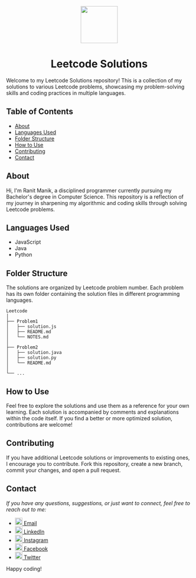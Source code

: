 <div align="center">  
    <img width=100 src="https://media.licdn.com/dms/image/D4D22AQElIVtkwHR4tw/feedshare-shrink_2048_1536/0/1695699880455?e=2147483647&v=beta&t=djRzmP7psR7CdH-j5C4nTWl-Ov7rJLkf9ggeY2ATs8k">
    <h1>Leetcode Solutions</h1>
</div>

Welcome to my Leetcode Solutions repository! This is a collection of my solutions to various Leetcode problems, showcasing my problem-solving skills and coding practices in multiple languages.

## Table of Contents

- [About](#about)
- [Languages Used](#languages-used)
- [Folder Structure](#folder-structure)
- [How to Use](#how-to-use)
- [Contributing](#contributing)
- [Contact](#contact)

## About

Hi, I'm Ranit Manik, a disciplined programmer currently pursuing my Bachelor's degree in Computer Science. This repository is a reflection of my journey in sharpening my algorithmic and coding skills through solving Leetcode problems.

## Languages Used

- JavaScript
- Java
- Python

## Folder Structure

The solutions are organized by Leetcode problem number. Each problem has its own folder containing the solution files in different programming languages.

```
Leetcode
│
├── Problem1
│   ├── solution.js
│   ├── README.md
│   └── NOTES.md
│
├── Problem2
│   ├── solution.java
│   ├── solution.py
│   └── README.md
│
└── ...
```

## How to Use

Feel free to explore the solutions and use them as a reference for your own learning. Each solution is accompanied by comments and explanations within the code itself. If you find a better or more optimized solution, contributions are welcome!

## Contributing

If you have additional Leetcode solutions or improvements to existing ones, I encourage you to contribute. Fork this repository, create a new branch, commit your changes, and open a pull request.

## Contact

_If you have any questions, suggestions, or just want to connect, feel free to reach out to me:_

- [<img src="https://cdn4.iconfinder.com/data/icons/social-media-logos-6/512/112-gmail_email_mail-512.png" width="20" /> Email](mailto:ranitmanik.dev@gmail.com)
- [<img src="https://upload.wikimedia.org/wikipedia/commons/thumb/c/ca/LinkedIn_logo_initials.png/480px-LinkedIn_logo_initials.png" width="20" /> LinkedIn](https://www.linkedin.com/in/ranit-manik/)
- [<img src="https://upload.wikimedia.org/wikipedia/commons/thumb/a/a5/Instagram_icon.png/600px-Instagram_icon.png" width="20" /> Instagram](https://www.instagram.com/ranit_manik_/)
- [<img src="https://upload.wikimedia.org/wikipedia/commons/6/6c/Facebook_Logo_2023.png" width="20" /> Facebook](https://www.facebook.com/RanitKumarManik/)
- [<img src="https://upload.wikimedia.org/wikipedia/commons/thumb/6/6f/Logo_of_Twitter.svg/512px-Logo_of_Twitter.svg.png" width="20" /> Twitter](https://twitter.com/RANIT_MANIK)

Happy coding!
